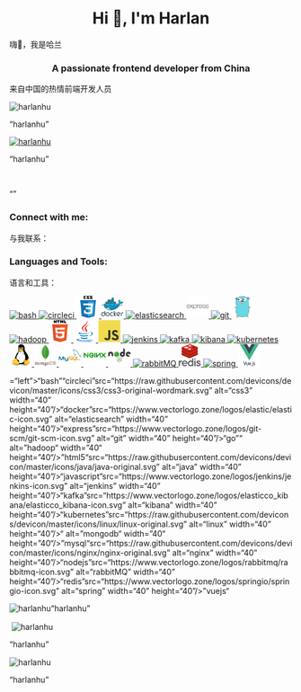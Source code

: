 <h1 align="center">Hi 👋, I'm Harlan</h1>
嗨👋，我是哈兰

<h3 align="center">A passionate frontend developer from China</h3>
来自中国的热情前端开发人员


<p align="left"> <img src="https://komarev.com/ghpvc/?username=harlanhu&label=Profile%20views&color=0e75b6&style=flat" alt="harlanhu" /> </p>
“harlanhu”

<p align="left"> <a href="https://github.com/ryo-ma/github-profile-trophy"><img src="https://github-profile-trophy.vercel.app/?username=harlanhu" alt="harlanhu" /></a> </p>
“harlanhu”



<p align="left"> <a href="https://twitter.com/" target="blank"><img src="https://img.shields.io/twitter/follow/?logo=twitter&style=for-the-badge" alt="" /></a> </p>
“”



<h3 align="left">Connect with me:</h3>
与我联系：

<p align="left"> 

</p>

<h3 align="left">Languages and Tools:</h3>
语言和工具：

<p align="left"> <a href="https://www.gnu.org/software/bash/" target="_blank" rel="noreferrer"> <img src="https://www.vectorlogo.zone/logos/gnu_bash/gnu_bash-icon.svg" alt="bash" width="40" height="40"/> </a> <a href="https://circleci.com" target="_blank" rel="noreferrer"> <img src="https://www.vectorlogo.zone/logos/circleci/circleci-icon.svg" alt="circleci" width="40" height="40"/> </a> <a href="https://www.w3schools.com/css/" target="_blank" rel="noreferrer"> <img src="https://raw.githubusercontent.com/devicons/devicon/master/icons/css3/css3-original-wordmark.svg" alt="css3" width="40" height="40"/> </a> <a href="https://www.docker.com/" target="_blank" rel="noreferrer"> <img src="https://raw.githubusercontent.com/devicons/devicon/master/icons/docker/docker-original-wordmark.svg" alt="docker" width="40" height="40"/> </a> <a href="https://www.elastic.co" target="_blank" rel="noreferrer"> <img src="https://www.vectorlogo.zone/logos/elastic/elastic-icon.svg" alt="elasticsearch" width="40" height="40"/> </a> <a href="https://expressjs.com" target="_blank" rel="noreferrer"> <img src="https://raw.githubusercontent.com/devicons/devicon/master/icons/express/express-original-wordmark.svg" alt="express" width="40" height="40"/> </a> <a href="https://git-scm.com/" target="_blank" rel="noreferrer"> <img src="https://www.vectorlogo.zone/logos/git-scm/git-scm-icon.svg" alt="git" width="40" height="40"/> </a> <a href="https://golang.org" target="_blank" rel="noreferrer"> <img src="https://raw.githubusercontent.com/devicons/devicon/master/icons/go/go-original.svg" alt="go" width="40" height="40"/> </a> <a href="https://hadoop.apache.org/" target="_blank" rel="noreferrer"> <img src="https://www.vectorlogo.zone/logos/apache_hadoop/apache_hadoop-icon.svg" alt="hadoop" width="40" height="40"/> </a> <a href="https://www.w3.org/html/" target="_blank" rel="noreferrer"> <img src="https://raw.githubusercontent.com/devicons/devicon/master/icons/html5/html5-original-wordmark.svg" alt="html5" width="40" height="40"/> </a> <a href="https://www.java.com" target="_blank" rel="noreferrer"> <img src="https://raw.githubusercontent.com/devicons/devicon/master/icons/java/java-original.svg" alt="java" width="40" height="40"/> </a> <a href="https://developer.mozilla.org/en-US/docs/Web/JavaScript" target="_blank" rel="noreferrer"> <img src="https://raw.githubusercontent.com/devicons/devicon/master/icons/javascript/javascript-original.svg" alt="javascript" width="40" height="40"/> </a> <a href="https://www.jenkins.io" target="_blank" rel="noreferrer"> <img src="https://www.vectorlogo.zone/logos/jenkins/jenkins-icon.svg" alt="jenkins" width="40" height="40"/> </a> <a href="https://kafka.apache.org/" target="_blank" rel="noreferrer"> <img src="https://www.vectorlogo.zone/logos/apache_kafka/apache_kafka-icon.svg" alt="kafka" width="40" height="40"/> </a> <a href="https://www.elastic.co/kibana" target="_blank" rel="noreferrer"> <img src="https://www.vectorlogo.zone/logos/elasticco_kibana/elasticco_kibana-icon.svg" alt="kibana" width="40" height="40"/> </a> <a href="https://kubernetes.io" target="_blank" rel="noreferrer"> <img src="https://www.vectorlogo.zone/logos/kubernetes/kubernetes-icon.svg" alt="kubernetes" width="40" height="40"/> </a> <a href="https://www.linux.org/" target="_blank" rel="noreferrer"> <img src="https://raw.githubusercontent.com/devicons/devicon/master/icons/linux/linux-original.svg" alt="linux" width="40" height="40"/> </a> <a href="https://www.mongodb.com/" target="_blank" rel="noreferrer"> <img src="https://raw.githubusercontent.com/devicons/devicon/master/icons/mongodb/mongodb-original-wordmark.svg" alt="mongodb" width="40" height="40"/> </a> <a href="https://www.mysql.com/" target="_blank" rel="noreferrer"> <img src="https://raw.githubusercontent.com/devicons/devicon/master/icons/mysql/mysql-original-wordmark.svg" alt="mysql" width="40" height="40"/> </a> <a href="https://www.nginx.com" target="_blank" rel="noreferrer"> <img src="https://raw.githubusercontent.com/devicons/devicon/master/icons/nginx/nginx-original.svg" alt="nginx" width="40" height="40"/> </a> <a href="https://nodejs.org" target="_blank" rel="noreferrer"> <img src="https://raw.githubusercontent.com/devicons/devicon/master/icons/nodejs/nodejs-original-wordmark.svg" alt="nodejs" width="40" height="40"/> </a> <a href="https://www.rabbitmq.com" target="_blank" rel="noreferrer"> <img src="https://www.vectorlogo.zone/logos/rabbitmq/rabbitmq-icon.svg" alt="rabbitMQ" width="40" height="40"/> </a> <a href="https://redis.io" target="_blank" rel="noreferrer"> <img src="https://raw.githubusercontent.com/devicons/devicon/master/icons/redis/redis-original-wordmark.svg" alt="redis" width="40" height="40"/> </a> <a href="https://spring.io/" target="_blank" rel="noreferrer"> <img src="https://www.vectorlogo.zone/logos/springio/springio-icon.svg" alt="spring" width="40" height="40"/> </a> <a href="https://vuejs.org/" target="_blank" rel="noreferrer"> <img src="https://raw.githubusercontent.com/devicons/devicon/master/icons/vuejs/vuejs-original-wordmark.svg" alt="vuejs" width="40" height="40"/> </a> </p>
=“left”>“bash”“circleci”src=“https://raw.githubusercontent.com/devicons/devicon/master/icons/css3/css3-original-wordmark.svg” alt=“css3” width=“40” height=“40”/>“docker”src=“https://www.vectorlogo.zone/logos/elastic/elastic-icon.svg” alt=“elasticsearch” width=“40” height=“40”/>“express”src=“https://www.vectorlogo.zone/logos/git-scm/git-scm-icon.svg” alt=“git” width=“40” height=“40”/>“go”“ alt=”hadoop“ width=”40“ height=”40“/>”html5“src=“https://raw.githubusercontent.com/devicons/devicon/master/icons/java/java-original.svg” alt=“java” width=“40” height=“40”/>“javascript”src=“https://www.vectorlogo.zone/logos/jenkins/jenkins-icon.svg” alt=“jenkins” width=“40” height=“40”/>“kafka”src=“https://www.vectorlogo.zone/logos/elasticco_kibana/elasticco_kibana-icon.svg” alt=“kibana” width=“40” height=“40”/>“kubernetes”src=“https://raw.githubusercontent.com/devicons/devicon/master/icons/linux/linux-original.svg” alt=“linux” width=“40” height=“40”/>“ alt=”mongodb“ width=”40“ height=”40“/>”mysql“src=“https://raw.githubusercontent.com/devicons/devicon/master/icons/nginx/nginx-original.svg” alt=“nginx” width=“40” height=“40”/>“nodejs”src=“https://www.vectorlogo.zone/logos/rabbitmq/rabbitmq-icon.svg” alt=“rabbitMQ” width=“40” height=“40”/>“redis”src=“https://www.vectorlogo.zone/logos/springio/springio-icon.svg” alt=“spring” width=“40” height=“40”/>”vuejs“



<p><img align="left" src="https://github-readme-stats.vercel.app/api/top-langs?username=harlanhu&show_icons=true&locale=en&layout=compact" alt="harlanhu" /></p>
“harlanhu”



<p>&nbsp;<img align="center" src="https://github-readme-stats.vercel.app/api?username=harlanhu&show_icons=true&locale=en" alt="harlanhu" /></p>
 “harlanhu”



<p><img align="center" src="https://github-readme-streak-stats.herokuapp.com/?user=harlanhu&" alt="harlanhu" /></p>
“harlanhu”


